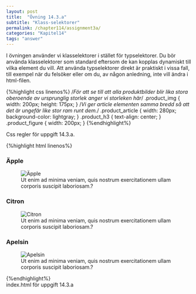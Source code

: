 ```yaml
---
layout: post
title:  "Övning 14.3.a"
subtitle: "Klass-selektorer"
permalink: /chapter114/assignment3a/
categories: "Kapitel14"
tags: "answer"
---
```

I övningen använder vi klasselektorer i stället för typselektorer. Du bör använda klasselektorer som standard eftersom de kan kopplas dynamiskt till vilka element du vill. Att använda typselektorer direkt är praktiskt i vissa fall, till exempel när du felsöker eller om du, av någon anledning, inte vill ändra i html-filen.

{%highlight css linenos%}
/*För att se till att alla produktbilder blir lika stora oberoende av
ursprunglig storlek anger vi storleken här*/
.product_img {
  width: 200px;
  height: 175px;
}
/*Vi ger article elementen samma bredd så att det är ungefär like stor ram
runt dem.*/
.product_article {
  width: 280px;
  background-color: lightgray;
}
.product_h3 {
  text-align: center;
}
.product_figure {
  width: 200px;
}
{%endhighlight%}
<figcaption>Css regler för uppgift 14.3.a.</figcaption>

{%highlight html linenos%}
<!DOCTYPE html>
<html lang="sv">
  <head>
    <meta charset="utf-8">
    <meta name="description" content="Mall">
    <meta name="author" content="fnamn enamn">
    <link rel="stylesheet" href="style.css">
    <title>Template</title>
  </head>
  <body>
    <main>
      <article class="product_article">
        <h3 class="product_h3">Äpple</h3>
        <figure class="product_figure">
        <img  class ="product_img" src="images/fruit-apple.jpg" alt="Äpple">
        <figcaption>
          Ut enim ad minima veniam, quis nostrum exercitationem ullam corporis suscipit laboriosam.?
        </figcaption>
        </figure>
      </article>
      <article class="product_article">
        <h3 class="product_h3">Citron</h3>
        <figure>
        <img class="product_img" src="images/fruit-lemon.jpg" alt="Citron">
        <figcaption>
          Ut enim ad minima veniam, quis nostrum exercitationem ullam corporis suscipit laboriosam.?
        </figcaption>
        </figure>
      </article>
      <article class="product_article">
        <h3 class="product_h3">Apelsin</h3>
        <figure>
        <img class="product_img" src="images/fruit-orange.jpg" alt="Apelsin">
        <figcaption>
          Ut enim ad minima veniam, quis nostrum exercitationem ullam corporis suscipit laboriosam.?
        </figcaption>
        </figure>
      </article>
    </main>
  </body>
</html>
{%endhighlight%}
<figcaption>index.html för uppgift 14.3.a</figcaption>
